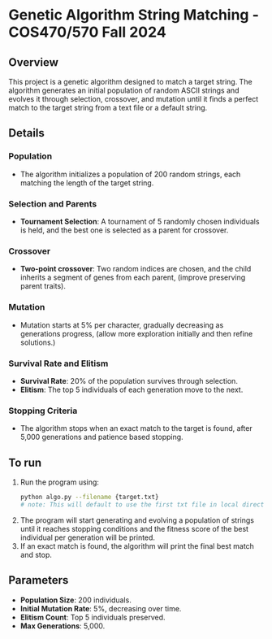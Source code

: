 # Genetic Algorithm String Matching - COS470/570 Fall 2024

## Overview
This project is a genetic algorithm designed to match a target string. The algorithm generates an initial population of random ASCII strings and evolves it through selection, crossover, and mutation until it finds a perfect match to the target string from a text file or a default string.

## Details

### Population 
- The algorithm initializes a population of 200 random strings, each matching the length of the target string.

### Selection and Parents
- **Tournament Selection**: A tournament of 5 randomly chosen individuals is held, and the best one is selected as a parent for crossover.

### Crossover
- **Two-point crossover**: Two random indices are chosen, and the child inherits a segment of genes from each parent, (improve preserving parent traits).

### Mutation
- Mutation starts at  5% per character, gradually decreasing as generations progress, (allow more exploration initially and then refine solutions.)

### Survival Rate and Elitism
- **Survival Rate**: 20% of the population survives through selection.
- **Elitism**: The top 5 individuals of each generation move to the next.

### Stopping Criteria
- The algorithm stops when an exact match to the target is found, after 5,000 generations and patience based stopping.

## To run 

1. Run the program using:
   ```bash
   python algo.py --filename {target.txt}
   # note: This will default to use the first txt file in local directory if input is none or not found.
2. The program will start generating and evolving a population of strings until it reaches stopping conditions and the fitness score of the best individual per generation will be printed.
3. If an exact match is found, the algorithm will print the final best match and stop.

## Parameters
- **Population Size**: 200 individuals.
- **Initial Mutation Rate**: 5%, decreasing over time.
- **Elitism Count**: Top 5 individuals preserved.
- **Max Generations**: 5,000.


